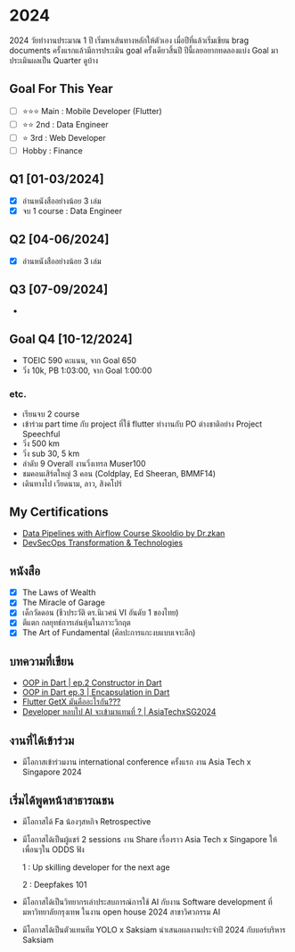 # 2024
2024 วัยทำงานประมาณ 1 ปี เริ่มหาเส้นทางหลักให้ตัวเอง
เมื่อปีที่แล้วเริ่มเขียน brag documents ครั้งแรกแล้วมีการประเมิน goal ครั้งเดียวสิ้นปี ปีนี้เลยอยากทดลองแบ่ง Goal มาประเมินผลเป็น Quarter ดูบ้าง

## Goal For This Year

- [ ] ⭐️⭐️⭐️ Main : Mobile Developer (Flutter)
- [ ] ⭐️⭐️ 2nd : Data Engineer
- [ ] ⭐️ 3rd : Web Developer
- [ ] Hobby : Finance

## Q1 [01-03/2024]
- [x] อ่านหนังสืออย่างน้อย 3 เล่ม
- [x] จบ 1 course : Data Engineer

## Q2 [04-06/2024]
- [x] อ่านหนังสืออย่างน้อย 3 เล่ม

## Q3 [07-09/2024]
-

## Goal Q4 [10-12/2024]
- TOEIC 590 คะแนน, จาก Goal 650
- วิ่ง 10k, PB 1:03:00, จาก Goal 1:00:00

### etc.
- เรียนจบ 2 course
- เข้าร่วม part time กับ project ที่ใช้ flutter ทำงานกับ PO ต่างชาติอย่าง Project Speechful
- วิ่ง 500 km
- วิ่ง sub 30, 5 km
- ลำดับ 9 Overall งานวิ่งเทรล Muser100
- ชมคอนเสิร์ตใหญ่ 3 คอน (Coldplay, Ed Sheeran, BMMF14)
- เดินทางไป เวียดนาม, ลาว, สิงคโปร์

## My Certifications
- [Data Pipelines with Airflow Course Skooldio by Dr.zkan](https://www.skooldio.com/certificate/a9e1da5c-8596-4ace-8dbd-4fcbdd38c81a)
- [DevSecOps Transformation & Technologies](https://www.skooldio.com/certificate/6a604023-6212-4eeb-9ad7-e5fb1424cd47)

## หนังสือ
- [x] The Laws of Wealth
- [x] The Miracle of Garage
- [x] เด็กวัดดอน (ชีวประวัติ ดร.นิเวศน์ VI อันดับ 1 ของไทย)
- [x] ตีแตก กลยุทธ์การเล่นหุ้นในภาวะวิกฤต
- [x] The Art of Fundamental (ศิลปะการแกะงบแบบเจาะลึก)  

## บทความที่เขียน
- [OOP in Dart | ep.2 Constructor in Dart](https://medium.com/@art.chawarat/oop-in-dart-มาเรียนรู้-oop-ผ่าน-dart-กันเถอะ-ep-2-constructor-in-dart-9fa3af114f4e)
- [OOP in Dart ep.3 | Encapsulation in Dart](https://medium.com/@art.chawarat/oop-in-dart-มาเรียนรู้-oop-ผ่าน-dart-กันเถอะ-ep-3-encapsulation-in-dart-7b82d6795dcc)
- [Flutter GetX มันคืออะไรกัน???](https://medium.com/@art.chawarat/flutter-getx-มันคืออะไรกัน-fd740226368a)
- [Developer หลบไป AI จะเข้ามาแทนที่ ? | AsiaTechxSG2024](https://medium.com/odds-team/developer-หลบไป-ai-จะเข้ามาแทนที่-asiatechxsg2024-d7a07d655bb5)

## งานที่ได้เข้าร่วม
- มีโอกาสเข้าร่วมงาน international conference ครั้งแรก งาน Asia Tech x Singapore 2024

## เริ่มได้พูดหน้าสาธารณชน
- มีโอกาสได้ Fa น้องๆสหกิจ Retrospective
- มีโอกาสได้เป็นผู้แชร์ 2 sessions งาน Share เรื่องราว Asia Tech x Singapore ให้เพื่อนๆใน ODDS ฟัง

  1 : Up skilling developer for the next age

  2 : Deepfakes 101
- มีโอกาสได้เป็นวิทยากรเล่าประสบการณ์การใช้ AI กับงาน Software development ที่ มหาวิทยาลัยกรุงเทพ ในงาน open house 2024 สาขาวิศวกรรม AI
- มีโอกาสได้เป็นตัวแทนทีม YOLO x Saksiam นำเสนอผลงานประจำปี 2024 กับบอร์บริหาร Saksiam
